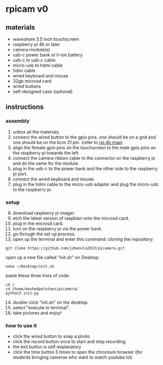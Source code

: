 # rpicam v0
## materials
- waveshare 3.5 inch touchscreen
- raspberry pi 4b or later
- camera module(s)
- usb-c power bank or li-ion battery
- usb-c to usb-c cable
- micro-usb to hdmi cable
- hdmi cable
- wired keyboard and mouse
- 32gb microsd card
- wired buttons
- self-designed case (optional)
## instructions
### assembly
1. unbox all the materials.
2. connect the wired button to the gpio pins. one should be on a gnd and one should be on the bcm 21 pin. (refer to [rpi 4b map](https://toptechboy.com/wp-content/uploads/2022/04/pinout-corrected-1024x605.jpg))
3. align the female gpio pins on the touchscreen to the male gpio pins on the raspberry pi towards the left.
4. connect the camera ribbon cable to the connector on the raspberry pi and do the same for the module.
5. plug in the usb-c to the power bank and the other side to the raspberry pi port.
6. connect the wired keyboard and mouse.
7. plug in the hdmi cable to the micro-usb adapter and plug the micro-usb to the raspberry pi.
### setup
8. download raspberry pi imager.
9. etch the latest version of raspbian onto the microsd card.
10. plug in the microsd card.
11. turn on the raspberry pi via the power bank.
12. go through the set up process.
13. open up the terminal and enter this command:
cloning the repository:
```
git clone https://github.com/johannlo2013/picamera.git
```
open up a new file called "init.sh" on Desktop:
```
nano ~/Desktop/init.sh
```
paste these three lines of code:
```
cd /
cd /home/mashedpotatoes/picamera/
python3 init.py
```
14. double-click "init.sh" on the desktop. 
15. select "execute in terminal".
16. take pictures and enjoy!
### how to use it
- click the wired button to snap a photo
- click the record button once to start and stop recording
- the exit button is self-explanatory
- click the time button 5 times to open the chromium browser (for students bringing cameras who want to watch youtube lol)